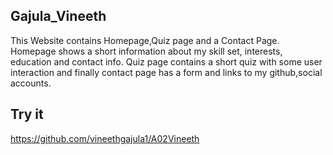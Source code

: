 
## Gajula_Vineeth

This Website contains Homepage,Quiz page and a Contact Page.
Homepage shows a short information about my skill set, interests, education and contact info.
Quiz page contains a short quiz with some user interaction and finally contact page has a form and links to my github,social accounts.

## Try it 

https://github.com/vineethgajula1/A02Vineeth

